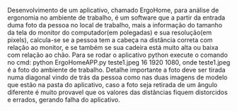 Desenvolvimento de um aplicativo, chamado ErgoHome, para análise de ergonomia no ambiente de trabalho, é um software que a partir da entrada duma foto da pessoa 
no local de trabalho, mais a informação do tamanho da tela do monitor do computador(em polegadas) e sua resolução(em pixels), calcula-se se a pessoa tem a cabeça na distância correta 
com relação ao monitor, e se também se sua cadeira está muito alta ou baixa com relação ao chão. Para se rodar o aplicativo python execute o comando no cmd: 
python ErgoHomeAPP.py teste1.jpeg 16 1920 1080, onde teste1.jpeg é a foto do ambiente de trabalho. Detalhe importante a foto deve ser tirada numa diagonal vindo de trás 
da pessoa como nas duas imagens de modelo que estão na pasta do aplicativo, caso a foto seja retirada de um ângulo diferente é muito provavel que os valores 
das distãncias fiquem distorcidos e errados, gerando falha do aplicativo.
